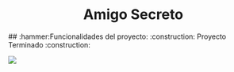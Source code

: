 <h1 align="center">Amigo Secreto</h1>
## :hammer:Funcionalidades del proyecto:
:construction: Proyecto Terminado :construction:
   <p align="left">
   <img src="https://img.shields.io/badge/STATUS-%20TERMINADO-green">
   </p>

